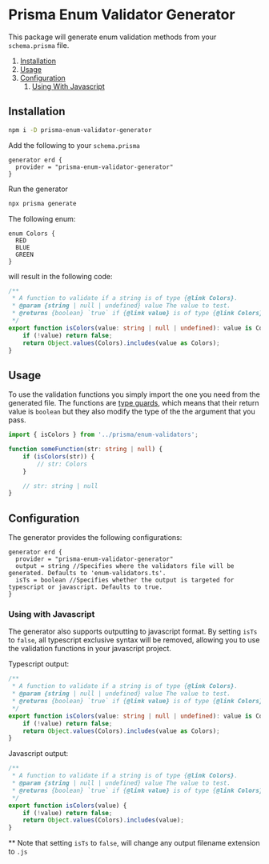 # Prisma Enum Validator Generator

This package will generate enum validation methods from your `schema.prisma` file.

1. [Installation](#installation)
2. [Usage](#usage)
3. [Configuration](#configuration)
   1. [Using With Javascript](#using-with-javascript)

## Installation

```bash
npm i -D prisma-enum-validator-generator
```

Add the following to your `schema.prisma`

```prisma
generator erd {
  provider = "prisma-enum-validator-generator"
}
```

Run the generator

```bash
npx prisma generate
```

The following enum:

```prisma
enum Colors {
  RED
  BLUE
  GREEN
}
```

will result in the following code:

```typescript
/**
 * A function to validate if a string is of type {@link Colors}.
 * @param {string | null | undefined} value The value to test.
 * @returns {boolean} `true` if {@link value} is of type {@link Colors}. Otherwise `false`.
 */
export function isColors(value: string | null | undefined): value is Colors {
	if (!value) return false;
	return Object.values(Colors).includes(value as Colors);
}
```

## Usage

To use the validation functions you simply import the one you need from the generated file.
The functions are [type guards](https://www.typescriptlang.org/docs/handbook/advanced-types.html#using-type-predicates), which means that their return value is `boolean` but they also modify the type of the the argument that you pass.

```typescript
import { isColors } from '../prisma/enum-validators';

function someFunction(str: string | null) {
	if (isColors(str)) {
		// str: Colors
	}

	// str: string | null
}
```

## Configuration

The generator provides the following configurations:

```prisma
generator erd {
  provider = "prisma-enum-validator-generator"
  output = string //Specifies where the validators file will be generated. Defaults to 'enum-validators.ts'.
  isTs = boolean //Specifies whether the output is targeted for typescript or javascript. Defaults to true.
}
```

### Using with Javascript

The generator also supports outputting to javascript format.
By setting `isTs` to `false`, all typescript exclusive syntax will be removed, allowing you to use the validation functions in your javascript project.

Typescript output:

```typescript
/**
 * A function to validate if a string is of type {@link Colors}.
 * @param {string | null | undefined} value The value to test.
 * @returns {boolean} `true` if {@link value} is of type {@link Colors}. Otherwise `false`.
 */
export function isColors(value: string | null | undefined): value is Colors {
	if (!value) return false;
	return Object.values(Colors).includes(value as Colors);
}
```

Javascript output:

```javascript
/**
 * A function to validate if a string is of type {@link Colors}.
 * @param {string | null | undefined} value The value to test.
 * @returns {boolean} `true` if {@link value} is of type {@link Colors}. Otherwise `false`.
 */
export function isColors(value) {
	if (!value) return false;
	return Object.values(Colors).includes(value);
}
```

\*\* Note that setting `isTs` to `false`, will change any output filename extension to `.js`
